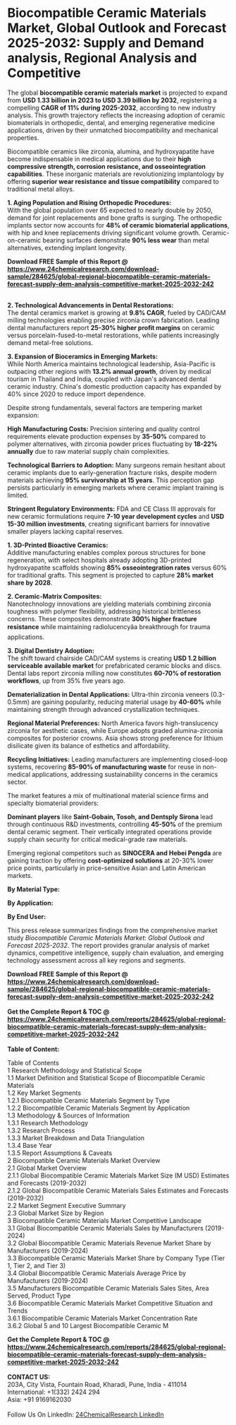 <h1>Biocompatible Ceramic Materials Market, Global Outlook and Forecast 2025-2032: Supply and Demand analysis, Regional Analysis and Competitive</h1><p>The global <strong>biocompatible ceramic materials market</strong> is projected to expand from <strong>USD 1.33 billion in 2023 to USD 3.39 billion by 2032</strong>, registering a compelling <strong>CAGR of 11% during 2025-2032</strong>, according to new industry analysis. This growth trajectory reflects the increasing adoption of ceramic biomaterials in orthopedic, dental, and emerging regenerative medicine applications, driven by their unmatched biocompatibility and mechanical properties.</p><p>Biocompatible ceramics like zirconia, alumina, and hydroxyapatite have become indispensable in medical applications due to their <strong>high compressive strength, corrosion resistance, and osseointegration capabilities</strong>. These inorganic materials are revolutionizing implantology by offering <strong>superior wear resistance and tissue compatibility</strong> compared to traditional metal alloys.</p><p><strong>1. Aging Population and Rising Orthopedic Procedures:</strong><br>
With the global population over 65 expected to nearly double by 2050, demand for joint replacements and bone grafts is surging. The orthopedic implants sector now accounts for <strong>48% of ceramic biomaterial applications</strong>, with hip and knee replacements driving significant volume growth. Ceramic-on-ceramic bearing surfaces demonstrate <strong>90% less wear</strong> than metal alternatives, extending implant longevity.</p><div><b>Download FREE Sample of this Report @ 
            <a href="https://www.24chemicalresearch.com/download-sample/284625/global-regional-biocompatible-ceramic-materials-forecast-supply-dem-analysis-competitive-market-2025-2032-242">
            https://www.24chemicalresearch.com/download-sample/284625/global-regional-biocompatible-ceramic-materials-forecast-supply-dem-analysis-competitive-market-2025-2032-242</a></b></div><br><p><strong>2. Technological Advancements in Dental Restorations:</strong><br>
The dental ceramics market is growing at <strong>9.8% CAGR</strong>, fueled by CAD/CAM milling technologies enabling precise zirconia crown fabrication. Leading dental manufacturers report <strong>25-30% higher profit margins</strong> on ceramic versus porcelain-fused-to-metal restorations, while patients increasingly demand metal-free solutions.</p><p><strong>3. Expansion of Bioceramics in Emerging Markets:</strong><br>
While North America maintains technological leadership, Asia-Pacific is outpacing other regions with <strong>13.2% annual growth</strong>, driven by medical tourism in Thailand and India, coupled with Japan's advanced dental ceramic industry. China's domestic production capacity has expanded by 40% since 2020 to reduce import dependence.</p><p>Despite strong fundamentals, several factors are tempering market expansion:</p><p><strong>High Manufacturing Costs:</strong> Precision sintering and quality control requirements elevate production expenses by <strong>35-50%</strong> compared to polymer alternatives, with zirconia powder prices fluctuating by <strong>18-22% annually</strong> due to raw material supply chain complexities.</p><p><strong>Technological Barriers to Adoption:</strong> Many surgeons remain hesitant about ceramic implants due to early-generation fracture risks, despite modern materials achieving <strong>95% survivorship at 15 years</strong>. This perception gap persists particularly in emerging markets where ceramic implant training is limited.</p><p><strong>Stringent Regulatory Environments:</strong> FDA and CE Class III approvals for new ceramic formulations require <strong>7-10 year development cycles</strong> and <strong>USD 15-30 million investments</strong>, creating significant barriers for innovative smaller players lacking capital reserves.</p><p><strong>1. 3D-Printed Bioactive Ceramics:</strong><br>
Additive manufacturing enables complex porous structures for bone regeneration, with select hospitals already adopting 3D-printed hydroxyapatite scaffolds showing <strong>85% osseointegration rates</strong> versus 60% for traditional grafts. This segment is projected to capture <strong>28% market share by 2028</strong>.</p><p><strong>2. Ceramic-Matrix Composites:</strong><br>
Nanotechnology innovations are yielding materials combining zirconia toughness with polymer flexibility, addressing historical brittleness concerns. These composites demonstrate <strong>300% higher fracture resistance</strong> while maintaining radiolucencyâa breakthrough for trauma applications.</p><p><strong>3. Digital Dentistry Adoption:</strong><br>
The shift toward chairside CAD/CAM systems is creating <strong>USD 1.2 billion serviceable available market</strong> for prefabricated ceramic blocks and discs. Dental labs report zirconia milling now constitutes <strong>60-70% of restoration workflows</strong>, up from 35% five years ago.</p><p><strong>Dematerialization in Dental Applications:</strong> Ultra-thin zirconia veneers (0.3-0.5mm) are gaining popularity, reducing material usage by <strong>40-60%</strong> while maintaining strength through advanced crystallization techniques.</p><p><strong>Regional Material Preferences:</strong> North America favors high-translucency zirconia for aesthetic cases, while Europe adopts graded alumina-zirconia composites for posterior crowns. Asia shows strong preference for lithium disilicate given its balance of esthetics and affordability.</p><p><strong>Recycling Initiatives:</strong> Leading manufacturers are implementing closed-loop systems, recovering <strong>85-90% of manufacturing waste</strong> for reuse in non-medical applications, addressing sustainability concerns in the ceramics sector.</p><p>The market features a mix of multinational material science firms and specialty biomaterial providers:</p><p><strong>Dominant players</strong> like <strong>Saint-Gobain, Tosoh, and Dentsply Sirona</strong> lead through continuous R&amp;D investments, controlling <strong>45-50%</strong> of the premium dental ceramic segment. Their vertically integrated operations provide supply chain security for critical medical-grade raw materials.</p><p>Emerging regional competitors such as <strong>SINOCERA and Hebei Pengda</strong> are gaining traction by offering <strong>cost-optimized solutions</strong> at 20-30% lower price points, particularly in price-sensitive Asian and Latin American markets.</p><p><strong>By Material Type:</strong></p><p><strong>By Application:</strong></p><p><strong>By End User:</strong></p><p>This press release summarizes findings from the comprehensive market study <em>Biocompatible Ceramic Materials Market: Global Outlook and Forecast 2025-2032</em>. The report provides granular analysis of market dynamics, competitive intelligence, supply chain evaluation, and emerging technology assessment across all key regions and segments.</p><div><b>Download FREE Sample of this Report @ 
            <a href="https://www.24chemicalresearch.com/download-sample/284625/global-regional-biocompatible-ceramic-materials-forecast-supply-dem-analysis-competitive-market-2025-2032-242">
            https://www.24chemicalresearch.com/download-sample/284625/global-regional-biocompatible-ceramic-materials-forecast-supply-dem-analysis-competitive-market-2025-2032-242</a></b></div><br><div><b>Get the Complete Report & TOC @ 
            <a href="https://www.24chemicalresearch.com/reports/284625/global-regional-biocompatible-ceramic-materials-forecast-supply-dem-analysis-competitive-market-2025-2032-242">
            https://www.24chemicalresearch.com/reports/284625/global-regional-biocompatible-ceramic-materials-forecast-supply-dem-analysis-competitive-market-2025-2032-242</a></b></div><br>
            <b>Table of Content:</b><p>Table of Contents<br />
1 Research Methodology and Statistical Scope<br />
1.1 Market Definition and Statistical Scope of Biocompatible Ceramic Materials<br />
1.2 Key Market Segments<br />
1.2.1 Biocompatible Ceramic Materials Segment by Type<br />
1.2.2 Biocompatible Ceramic Materials Segment by Application<br />
1.3 Methodology & Sources of Information<br />
1.3.1 Research Methodology<br />
1.3.2 Research Process<br />
1.3.3 Market Breakdown and Data Triangulation<br />
1.3.4 Base Year<br />
1.3.5 Report Assumptions & Caveats<br />
2 Biocompatible Ceramic Materials Market Overview<br />
2.1 Global Market Overview<br />
2.1.1 Global Biocompatible Ceramic Materials Market Size (M USD) Estimates and Forecasts (2019-2032)<br />
2.1.2 Global Biocompatible Ceramic Materials Sales Estimates and Forecasts (2019-2032)<br />
2.2 Market Segment Executive Summary<br />
2.3 Global Market Size by Region<br />
3 Biocompatible Ceramic Materials Market Competitive Landscape<br />
3.1 Global Biocompatible Ceramic Materials Sales by Manufacturers (2019-2024)<br />
3.2 Global Biocompatible Ceramic Materials Revenue Market Share by Manufacturers (2019-2024)<br />
3.3 Biocompatible Ceramic Materials Market Share by Company Type (Tier 1, Tier 2, and Tier 3)<br />
3.4 Global Biocompatible Ceramic Materials Average Price by Manufacturers (2019-2024)<br />
3.5 Manufacturers Biocompatible Ceramic Materials Sales Sites, Area Served, Product Type<br />
3.6 Biocompatible Ceramic Materials Market Competitive Situation and Trends<br />
3.6.1 Biocompatible Ceramic Materials Market Concentration Rate<br />
3.6.2 Global 5 and 10 Largest Biocompatible Ceramic M</p><div><b>Get the Complete Report & TOC @ 
            <a href="https://www.24chemicalresearch.com/reports/284625/global-regional-biocompatible-ceramic-materials-forecast-supply-dem-analysis-competitive-market-2025-2032-242">
            https://www.24chemicalresearch.com/reports/284625/global-regional-biocompatible-ceramic-materials-forecast-supply-dem-analysis-competitive-market-2025-2032-242</a></b></div><br><b>CONTACT US:</b><br>
            203A, City Vista, Fountain Road, Kharadi, Pune, India - 411014<br>
            International: +1(332) 2424 294<br>
            Asia: +91 9169162030 <br><br>
            Follow Us On LinkedIn: <a href="https://www.linkedin.com/company/24chemicalresearch/">24ChemicalResearch LinkedIn</a>